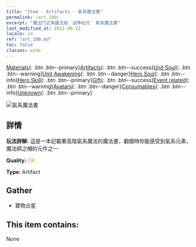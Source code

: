 ```yaml
---
title: "Item - Artifacts - 氣系魔法書"
permalink: /art_180/
excerpt: "魔法门之英雄无敌：战争纪元  氣系魔法書"
last_modified_at: 2021-06-22
locale: cn
ref: "art_180.md"
toc: false
classes: wide
---
```

 [Materials](/ItemsCN/){: .btn .btn--primary}[Artifacts](/ItemsCN/Artifacts/){: .btn .btn--success}[Unit Soul](/ItemsCN/UnitSoul/){: .btn .btn--warning}[Unit Awakening](/ItemsCN/UnitAwakening/){: .btn .btn--danger}[Hero Soul](/ItemsCN/HeroSoul/){: .btn .btn--info}[Hero Skill](/ItemsCN/HeroSkill/){: .btn .btn--primary}[Gift](/ItemsCN/Gift/){: .btn .btn--success}[Event related](/ItemsCN/Events/){: .btn .btn--warning}[Avatars](/ItemsCN/Avatars/){: .btn .btn--danger}[Consumables](/ItemsCN/Consumables/){: .btn .btn--info}[Unknown](/ItemsCN/Unknown/){: .btn .btn--primary}

 ![氣系魔法書](/images/t/artifact_40463.png)

## 詳情
 **玩法詳解:** 這是一本記載著高階氣系魔法的魔法書，翻閱時你能感受到氣系元素，魔法師之帽的元件之一

 **Quality:** <span style="color: #FF8C00">OK</span>

 **Type:** Artifact

## Gather

*    寶物占星 

## This item contains:

  None

